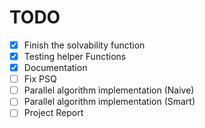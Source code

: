 # TODO

- [x] Finish the solvability function
- [x] Testing helper Functions
- [x] Documentation
- [ ] Fix PSQ
- [ ] Parallel algorithm implementation (Naive)
- [ ] Parallel algorithm implementation (Smart)
- [ ] Project Report
